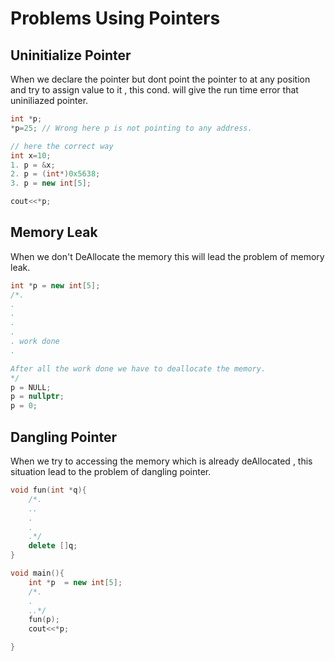 # Problems Using Pointers

## Uninitialize Pointer

When we declare the pointer but dont point the pointer to at any position and try to assign value to it , this cond. will give the run time error that uniniliazed pointer.

```cpp
int *p;
*p=25; // Wrong here p is not pointing to any address.

// here the correct way
int x=10;
1. p = &x;
2. p = (int*)0x5638;
3. p = new int[5];

cout<<*p;
```

## Memory Leak

When we don't DeAllocate the memory this will lead the problem of memory leak.

```cpp
int *p = new int[5];
/*.
.
.
.
.
. work done
.

After all the work done we have to deallocate the memory.
*/
p = NULL;
p = nullptr;
p = 0;
```

## Dangling Pointer

When we try to accessing the memory which is already deAllocated , this situation lead to the problem of dangling pointer.

```cpp
void fun(int *q){
    /*.
    ..
    .
    .
    .*/
    delete []q;
}

void main(){
    int *p  = new int[5];
    /*.
    .
    ..*/
    fun(p);
    cout<<*p;

}
```
